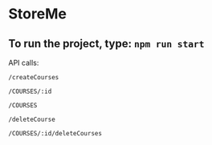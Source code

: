 # StoreMe

## To run the project, type: `npm run start`

API calls:

`/createCourses`

`/COURSES/:id`

`/COURSES`

`/deleteCourse`

`/COURSES/:id/deleteCourses`
